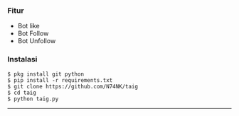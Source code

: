 ### Fitur
- Bot like
- Bot Follow
- Bot Unfollow

### Instalasi
```
$ pkg install git python
$ pip install -r requirements.txt
$ git clone https://github.com/N74NK/taig
$ cd taig
$ python taig.py
```

---------------------
